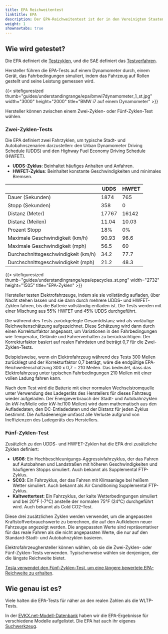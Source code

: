 ```yaml
---
title: EPA Reichweitentest
linktitle: EPA
description: Der EPA-Reichweitentest ist der in den Vereinigten Staaten verwendete Test. Die United States Environmental Protection Agency definiert die Tests.
weight: 1
shownavtabs: true
---
```

<!-- markdownlint-disable MD033 -->

## Wie wird getestet?

Die EPA definiert die [Testzyklen](https://www.fueleconomy.gov/feg/fe_test_schedules.shtml), und die SAE definiert das [Testverfahren](https://www.fueleconomy.gov/feg/pdfs/EPA%20test%20procedure%20for%20EVs-PHEVs-11-14-2017.pdf).

Hersteller führen die EPA-Tests auf einem Dynamometer durch, einem Gerät, das Fahrbedingungen simuliert, indem das Fahrzeug auf Rollen gestellt und seine Leistung gemessen wird.

{{< sitefiguresized thumb="guides/understandingrange/epa/bmwi7dynamometer_1_st.jpg" width="3000" height="2000" title="BMW i7 auf einem Dynamometer" >}}

Hersteller können zwischen einem Zwei-Zyklen- oder Fünf-Zyklen-Test wählen.

### Zwei-Zyklen-Tests

Die EPA definiert zwei Fahrzyklen, um typische Stadt- und Autobahnszenarien darzustellen: den Urban Dynamometer Driving Schedule (UDDS) und den Highway Fuel Economy Driving Schedule (HWFET).

- **UDDS-Zyklus**: Beinhaltet häufiges Anhalten und Anfahren.
- **HWFET-Zyklus**: Beinhaltet konstante Geschwindigkeiten und minimales Bremsen.

<table class="table">
    <thead>
        <tr>
            <th></th>
            <th>UDDS</th>
            <th>HWFET</th>
        </tr>
    </thead>
    <tbody>
        <tr>
            <td>Dauer (Sekunden)</td>
            <td>1874</td>
            <td>765</td>
        </tr>
        <tr>
            <td>Stopp (Sekunden)</td>
            <td>358</td>
            <td>0</td>
        </tr>
        <tr>
            <td>Distanz (Meter)</td>
            <td>17767</td>
            <td>16142</td>
        </tr>
        <tr>
            <td>Distanz (Meilen)</td>
            <td>11.04</td>
            <td>10.03</td>
        </tr>
        <tr>
            <td>Prozent Stopp</td>
            <td>18%</td>
            <td>0%</td>
        </tr>
        <tr>
            <td>Maximale Geschwindigkeit (km/h)</td>
            <td>90.93</td>
            <td>96.6</td>
        </tr>
        <tr>
            <td>Maximale Geschwindigkeit (mph)</td>
            <td>56.5</td>
            <td>60</td>
        </tr>
        <tr>
            <td>Durchschnittsgeschwindigkeit (km/h)</td>
            <td>34.2</td>
            <td>77.7</td>
        </tr>
        <tr>
            <td>Durchschnittsgeschwindigkeit (mph)</td>
            <td>21.2</td>
            <td>48.3</td>
        </tr>
    </tbody>
</table>

{{< sitefiguresized thumb="guides/understandingrange/epa/epacycles_st.png" width="2732" height="1505" title="EPA-Zyklen" >}}

Hersteller testen Elektrofahrzeuge, indem sie sie vollständig aufladen, über Nacht stehen lassen und sie dann durch mehrere UDDS- und HWFET-Zyklen fahren, bis die Batterie vollständig entladen ist. Die Tests werden mit einer Mischung aus 55% HWFET und 45% UDDS durchgeführt.

Die während des Tests zurückgelegte Gesamtdistanz wird als vorläufige Reichweitenschätzung aufgezeichnet. Diese Schätzung wird dann durch einen Korrekturfaktor angepasst, um Variationen in den Fahrbedingungen wie Temperatur, Gelände und Fahrerverhalten zu berücksichtigen. Der Korrekturfaktor basiert auf realen Fahrdaten und beträgt 0,7 für die Zwei-Zyklen-Tests.

Beispielsweise, wenn ein Elektrofahrzeug während des Tests 300 Meilen zurücklegt und der Korrekturfaktor 0,7 beträgt, wäre die endgültige EPA-Reichweitenschätzung 300 x 0,7 = 210 Meilen. Das bedeutet, dass das Elektrofahrzeug unter typischen Fahrbedingungen 210 Meilen mit einer vollen Ladung fahren kann.

Nach dem Test wird die Batterie mit einer normalen Wechselstromquelle unter Verwendung des Ladegeräts des Herstellers für dieses Fahrzeug wieder aufgeladen. Der Energieverbrauch der Stadt- und Autobahnzyklen (in kW-hr/Meile oder kW-hr/100 Meilen) wird dann mathematisch aus den Aufladedaten, den DC-Entladedaten und der Distanz für jeden Zyklus bestimmt. Die Aufladeenergie umfasst alle Verluste aufgrund von Ineffizienzen des Ladegeräts des Herstellers.

### Fünf-Zyklen-Test

Zusätzlich zu den UDDS- und HWFET-Zyklen hat die EPA drei zusätzliche Zyklen definiert:

- **US06**: Ein Hochbeschleunigungs-Aggressivfahrzyklus, der das Fahren auf Autobahnen und Landstraßen mit höheren Geschwindigkeiten und häufigeren Stopps simuliert. Auch bekannt als Supplemental FTP-Zyklus.
- **SC03**: Ein Fahrzyklus, der das Fahren mit Klimaanlage bei heißem Wetter simuliert. Auch bekannt als Air Conditioning Supplemental FTP-Zyklus.
- **Kaltwettertest**: Ein Fahrzyklus, der kalte Wetterbedingungen simuliert und bei 20°F (-7°C) anstelle der normalen 75°F (24°C) durchgeführt wird. Auch bekannt als Cold CO2-Test.

Diese drei zusätzlichen Zyklen werden verwendet, um die angepassten Kraftstoffverbrauchswerte zu berechnen, die auf den Aufklebern neuer Fahrzeuge angezeigt werden. Die angepassten Werte sind repräsentativer für das reale Fahren als die nicht angepassten Werte, die nur auf den Standard-Stadt- und Autobahnzyklen basieren.

Elektrofahrzeughersteller können wählen, ob sie die Zwei-Zyklen- oder Fünf-Zyklen-Tests verwenden. Typischerweise wählen sie denjenigen, der die längste Reichweite bietet.

[Tesla verwendet den Fünf-Zyklen-Test, um eine längere bewertete EPA-Reichweite zu erhalten](https://www.caranddriver.com/features/a33824052/adjustment-factor-tesla-uses-for-big-epa-range-numbers/).

## Wie genau ist es?

Viele halten die EPA-Tests für näher an den realen Zahlen als die WLTP-Tests.

In der [EVKX.net-Modell-Datenbank](/evsearch) haben wir die EPA-Ergebnisse für verschiedene Modelle aufgelistet. Die EPA hat auch ihr eigenes [Suchwerkzeug](https://www.fueleconomy.gov/feg/PowerSearch.do?action=PowerSearch&year1=2021&year2=2023&minmsrpsel=0&maxmsrpsel=0&city=0&highway=0&combined=0&cbftelectricity=Electricity&YearSel=2021-2023&MakeSel=&MarClassSel=&FuelTypeSel=Electricity&VehTypeSel=&TranySel=&DriveTypeSel=&CylindersSel=&MpgSel=000&sortBy=Comb&Units=&url=SearchServlet&opt=new&minmsrp=0&maxmsrp=0&minmpg=0&maxmpg=0&sCharge=&tCharge=&startstop=&cylDeact=&rowLimit=200).